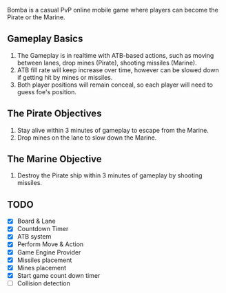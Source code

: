 Bomba is a casual PvP online mobile game where players can become the Pirate or the Marine.

## Gameplay Basics
1. The Gameplay is in realtime with ATB-based actions, such as moving between lanes, drop mines (Pirate), shooting missiles (Marine).
2. ATB fill rate will keep increase over time, however can be slowed down if getting hit by mines or missiles.
3. Both player positions will remain conceal, so each player will need to guess foe's position.

## The Pirate Objectives
1. Stay alive within 3 minutes of gameplay to escape from the Marine.
2. Drop mines on the lane to slow down the Marine.

## The Marine Objective
1. Destroy the Pirate ship within 3 minutes of gameplay by shooting missiles.

## TODO
- [x] Board & Lane
- [x] Countdown Timer
- [x] ATB system
- [x] Perform Move & Action
- [x] Game Engine Provider
- [x] Missiles placement
- [x] Mines placement
- [x] Start game count down timer
- [ ] Collision detection